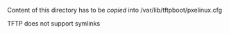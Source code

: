 Content of this directory has to be *copied* into /var/lib/tftpboot/pxelinux.cfg

TFTP does not support symlinks

